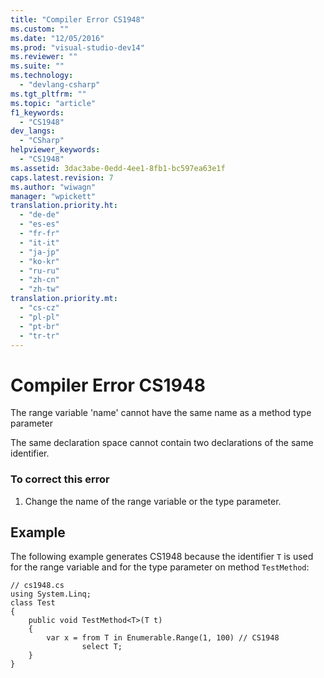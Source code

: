 ```yaml
---
title: "Compiler Error CS1948"
ms.custom: ""
ms.date: "12/05/2016"
ms.prod: "visual-studio-dev14"
ms.reviewer: ""
ms.suite: ""
ms.technology: 
  - "devlang-csharp"
ms.tgt_pltfrm: ""
ms.topic: "article"
f1_keywords: 
  - "CS1948"
dev_langs: 
  - "CSharp"
helpviewer_keywords: 
  - "CS1948"
ms.assetid: 3dac3abe-0edd-4ee1-8fb1-bc597ea63e1f
caps.latest.revision: 7
ms.author: "wiwagn"
manager: "wpickett"
translation.priority.ht: 
  - "de-de"
  - "es-es"
  - "fr-fr"
  - "it-it"
  - "ja-jp"
  - "ko-kr"
  - "ru-ru"
  - "zh-cn"
  - "zh-tw"
translation.priority.mt: 
  - "cs-cz"
  - "pl-pl"
  - "pt-br"
  - "tr-tr"
---
```

# Compiler Error CS1948
The range variable 'name' cannot have the same name as a method type parameter  
  
 The same declaration space cannot contain two declarations of the same identifier.  
  
### To correct this error  
  
1.  Change the name of the range variable or the type parameter.  
  
## Example  
 The following example generates CS1948 because the identifier `T` is used for the range variable and for the type parameter on method `TestMethod`:  
  
```  
// cs1948.cs  
using System.Linq;  
class Test  
{  
    public void TestMethod<T>(T t)  
    {  
        var x = from T in Enumerable.Range(1, 100) // CS1948  
                select T;  
    }  
}  
```